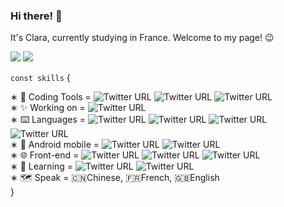 ### Hi there! 👋

It's Clara, currently studying in France. Welcome to my page! 😉

[![](https://img.shields.io/badge/@Yuhui-0077B5?style=for-the-badge&logo=linkedin&logoColor=white)](https://www.linkedin.com/in/yuhui-xu-2a880b172/)   ![](https://img.shields.io/badge/claraxu1201@gmail.com-D14836?style=for-the-badge&logo=gmail&logoColor=white)
<br/>

`const skills` {<br/>
<tr/>∗ 🔧 Coding Tools = <img alt="Twitter URL" src="https://img.shields.io/twitter/url?label=Git&logo=git&style=social&url=https%3A%2F%2Fgithub.com%2Fclaraxuxu">    <img alt="Twitter URL" src="https://img.shields.io/twitter/url?label=Shell%20%2F%20Bash&logo=shell&style=social&url=https%3A%2F%2Fwww.google.com%2Furl%3Fsa%3Dt%26rct%3Dj%26q%3D%26esrc%3Ds%26source%3Dweb%26cd%3D%26cad%3Drja%26uact%3D8%26ved%3D2ahUKEwjz9t2Pt-_vAhUPzYUKHXkUDfAQFjABegQICBAD%26url%3Dhttps%253A%252F%252Fen.wikipedia.org%252Fwiki%252FBash_%28Unix_shell%29%26usg%3DAOvVaw3joBHqysofmVvhAyLxRCAC"> <img alt="Twitter URL" src="https://img.shields.io/twitter/url?label=VS%20Code&logo=visual%20studio&style=social&url=https%3A%2F%2Fwww.google.com%2Furl%3Fsa%3Dt%26rct%3Dj%26q%3D%26esrc%3Ds%26source%3Dweb%26cd%3D%26cad%3Drja%26uact%3D8%26ved%3D2ahUKEwiLudiht-_vAhXIyYUKHf66Db0QFjAAegQIAhAE%26url%3Dhttps%253A%252F%252Fcode.visualstudio.com%252F%26usg%3DAOvVaw15O90sm1ios8AUpw56hCml">
<br/>
∗ ✨ Working on = <img alt="Twitter URL" src="https://img.shields.io/twitter/url?label=Android%20Projects&logo=android&logoColor=green&style=social&url=https%3A%2F%2Fwww.google.com%2Furl%3Fsa%3Dt%26rct%3Dj%26q%3D%26esrc%3Ds%26source%3Dweb%26cd%3D%26cad%3Drja%26uact%3D8%26ved%3D2ahUKEwjkoOy7t-_vAhWHyoUKHcPhBGIQFjAAegQIAhAE%26url%3Dhttps%253A%252F%252Fwww.android.com%252F%26usg%3DAOvVaw0ZEyausunIIkl0XsuhkOBV">
<br/>
∗ ⌨️ Languages = <img alt="Twitter URL" src="https://img.shields.io/twitter/url?label=language%20C&logo=C&logoColor=blue&style=social&url=https%3A%2F%2Fwww.linkedin.com%2Fin%2Fyuhui-xu-2a880b172%2F">  <img alt="Twitter URL" src="https://img.shields.io/twitter/url?label=C%2B%2B&logo=C%2B%2B&logoColor=blue&style=social&url=https%3A%2F%2Fwww.linkedin.com%2Fin%2Fyuhui-xu-2a880b172%2F">    <img alt="Twitter URL" src="https://img.shields.io/twitter/url?label=Python&logo=python&style=social&url=https%3A%2F%2Fwww.linkedin.com%2Fin%2Fyuhui-xu-2a880b172%2F">  <img alt="Twitter URL" src="https://img.shields.io/twitter/url?label=Haskell&logo=haskell&style=social&url=https%3A%2F%2Fwww.linkedin.com%2Fin%2Fyuhui-xu-2a880b172%2F">
<br/>
∗ 📱 Android mobile = <img alt="Twitter URL" src="https://img.shields.io/twitter/url?label=React%20Native&logo=React&logoColor=blue&style=social&url=https%3A%2F%2Fwww.google.com%2Furl%3Fsa%3Dt%26rct%3Dj%26q%3D%26esrc%3Ds%26source%3Dweb%26cd%3D%26cad%3Drja%26uact%3D8%26ved%3D2ahUKEwitksXdou_vAhUBxYUKHRHtAG4QFjAAegQICBAD%26url%3Dhttps%253A%252F%252Freactnative.dev%252F%26usg%3DAOvVaw3N725EvNXK2_crezzoIs9d">  <img alt="Twitter URL" src="https://img.shields.io/twitter/url?label=Flutter&logo=flutter&logoColor=blue&style=social&url=https%3A%2F%2Fwww.google.com%2Furl%3Fsa%3Dt%26rct%3Dj%26q%3D%26esrc%3Ds%26source%3Dweb%26cd%3D%26cad%3Drja%26uact%3D8%26ved%3D2ahUKEwiDr5nwo-_vAhVLhRoKHVzuBo0QFjAAegQIBhAD%26url%3Dhttps%253A%252F%252Fflutter.dev%252F%26usg%3DAOvVaw2fvkNby53pMEHpkl0gKIVl"> 
<br/>
∗ 🌐 Front-end = <img alt="Twitter URL" src="https://img.shields.io/twitter/url?label=HTML5&logo=html5&style=social&url=https%3A%2F%2Fwww.google.com%2Furl%3Fsa%3Dt%26rct%3Dj%26q%3D%26esrc%3Ds%26source%3Dweb%26cd%3D%26cad%3Drja%26uact%3D8%26ved%3D2ahUKEwiY9LPOt-_vAhUjy4UKHalWClwQFjAWegQIRBAD%26url%3Dhttps%253A%252F%252Fhtml.spec.whatwg.org%252F%26usg%3DAOvVaw0pP85SQynG9pJ8_qmYpoKi">    <img alt="Twitter URL" src="https://img.shields.io/twitter/url?label=CSS3&logo=css3&style=social&url=https%3A%2F%2Fwww.google.com%2Furl%3Fsa%3Dt%26rct%3Dj%26q%3D%26esrc%3Ds%26source%3Dweb%26cd%3D%26cad%3Drja%26uact%3D8%26ved%3D2ahUKEwjx_73st-_vAhUKx4UKHVe5BUQQFjAMegQILBAD%26url%3Dhttps%253A%252F%252Fen.wikipedia.org%252Fwiki%252FCSS%26usg%3DAOvVaw2AefRLcVpaGBVUS8Z-YOq4">  <img alt="Twitter URL" src="https://img.shields.io/twitter/url?label=Vue.js&logo=Vue.js&logoColor=green&style=social&url=https%3A%2F%2Fwww.google.com%2Furl%3Fsa%3Dt%26rct%3Dj%26q%3D%26esrc%3Ds%26source%3Dweb%26cd%3D%26cad%3Drja%26uact%3D8%26ved%3D2ahUKEwirmvudpO_vAhVDzIUKHaLOCskQFjAAegQIAhAE%26url%3Dhttps%253A%252F%252Fcn.vuejs.org%252Findex.html%26usg%3DAOvVaw0teePnJurqG27Lj-ADzC6e">
<br/>
∗ 🔭 Learning = <img alt="Twitter URL" src="https://img.shields.io/twitter/url?label=Java&logo=java&style=social&url=https%3A%2F%2Fwww.google.com%2Furl%3Fsa%3Dt%26rct%3Dj%26q%3D%26esrc%3Ds%26source%3Dweb%26cd%3D%26cad%3Drja%26uact%3D8%26ved%3D2ahUKEwid-rr4t-_vAhUCCRoKHav1BZwQFjAAegQIAhAE%26url%3Dhttps%253A%252F%252Fwww.java.com%252F%26usg%3DAOvVaw07au0gJtrW9kRPFYV_4HTb">  <img alt="Twitter URL" src="https://img.shields.io/twitter/url?label=Docker&logo=docker&style=social&url=https%3A%2F%2Fwww.google.com%2Furl%3Fsa%3Dt%26rct%3Dj%26q%3D%26esrc%3Ds%26source%3Dweb%26cd%3D%26cad%3Drja%26uact%3D8%26ved%3D2ahUKEwid-rr4t-_vAhUCCRoKHav1BZwQFjAAegQIAhAE%26url%3Dhttps%253A%252F%252Fwww.java.com%252F%26usg%3DAOvVaw07au0gJtrW9kRPFYV_4HTb">
<br/>
∗ 🗺️ Speak = 🇨🇳Chinese, 🇫🇷French, 🇬🇧English <br/>
}
<br/>
<!-- ![](https://github-readme-stats.vercel.app/api?username=claraxuxu) -->
